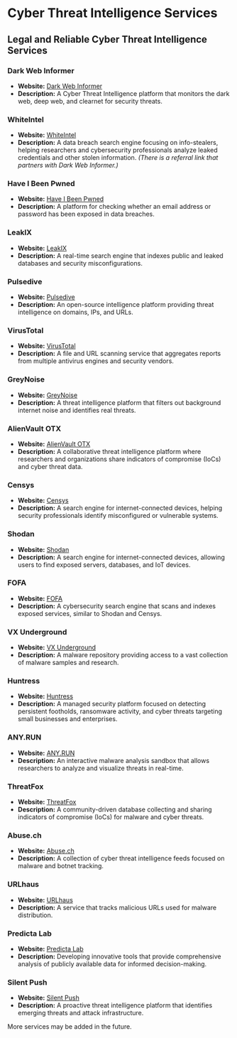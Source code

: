 # Cyber Threat Intelligence Services

## Legal and Reliable Cyber Threat Intelligence Services

### Dark Web Informer
- **Website:** [Dark Web Informer](https://darkwebinformer.com)
- **Description:** A Cyber Threat Intelligence platform that monitors the dark web, deep web, and clearnet for security threats.

### WhiteIntel
- **Website:** [WhiteIntel](https://whiteintel.io/?utm_source=darkwebinformer.com&utm_medium=referral&utm_campaign=whiteintel)
- **Description:** A data breach search engine focusing on info-stealers, helping researchers and cybersecurity professionals analyze leaked credentials and other stolen information. *(There is a referral link that partners with Dark Web Informer.)*

### Have I Been Pwned
- **Website:** [Have I Been Pwned](https://haveibeenpwned.com)
- **Description:** A platform for checking whether an email address or password has been exposed in data breaches.

### LeakIX
- **Website:** [LeakIX](https://leakix.net)
- **Description:** A real-time search engine that indexes public and leaked databases and security misconfigurations.

### Pulsedive
- **Website:** [Pulsedive](https://pulsedive.com)
- **Description:** An open-source intelligence platform providing threat intelligence on domains, IPs, and URLs.

### VirusTotal
- **Website:** [VirusTotal](https://www.virustotal.com)
- **Description:** A file and URL scanning service that aggregates reports from multiple antivirus engines and security vendors.

### GreyNoise
- **Website:** [GreyNoise](https://www.greynoise.io)
- **Description:** A threat intelligence platform that filters out background internet noise and identifies real threats.

### AlienVault OTX
- **Website:** [AlienVault OTX](https://otx.alienvault.com)
- **Description:** A collaborative threat intelligence platform where researchers and organizations share indicators of compromise (IoCs) and cyber threat data.

### Censys
- **Website:** [Censys](https://censys.io)
- **Description:** A search engine for internet-connected devices, helping security professionals identify misconfigured or vulnerable systems.

### Shodan
- **Website:** [Shodan](https://www.shodan.io)
- **Description:** A search engine for internet-connected devices, allowing users to find exposed servers, databases, and IoT devices.

### FOFA
- **Website:** [FOFA](https://fofa.info)
- **Description:** A cybersecurity search engine that scans and indexes exposed services, similar to Shodan and Censys.

### VX Underground
- **Website:** [VX Underground](https://vx-underground.org)
- **Description:** A malware repository providing access to a vast collection of malware samples and research.

### Huntress
- **Website:** [Huntress](https://www.huntress.com)
- **Description:** A managed security platform focused on detecting persistent footholds, ransomware activity, and cyber threats targeting small businesses and enterprises.

### ANY.RUN
- **Website:** [ANY.RUN](https://any.run)
- **Description:** An interactive malware analysis sandbox that allows researchers to analyze and visualize threats in real-time.

### ThreatFox
- **Website:** [ThreatFox](https://threatfox.abuse.ch)
- **Description:** A community-driven database collecting and sharing indicators of compromise (IoCs) for malware and cyber threats.

### Abuse.ch
- **Website:** [Abuse.ch](https://abuse.ch)
- **Description:** A collection of cyber threat intelligence feeds focused on malware and botnet tracking.

### URLhaus
- **Website:** [URLhaus](https://urlhaus.abuse.ch)
- **Description:** A service that tracks malicious URLs used for malware distribution.

### Predicta Lab
- **Website:** [Predicta Lab](https://www.predictalab.com)
- **Description:** Developing innovative tools that provide comprehensive analysis of publicly available data for informed decision-making.

### Silent Push
- **Website:** [Silent Push](https://silentpush.com)
- **Description:** A proactive threat intelligence platform that identifies emerging threats and attack infrastructure.

More services may be added in the future.
